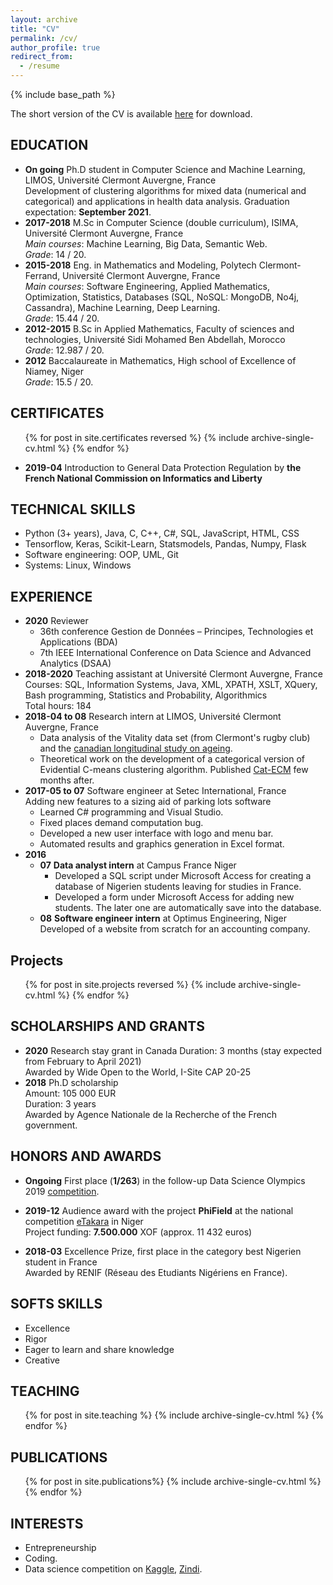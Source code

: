 ```yaml
---
layout: archive
title: "CV"
permalink: /cv/
author_profile: true
redirect_from:
  - /resume
---
```


{% include base_path %}
<!--
[Education](#education)<br/>
[Online training](#training)<br/>
[Work experience](#experience)<br/>
[Publications](#publications)<br/>
[Projects](#projects)<br/>
[Scholarships and Grants](#scholar-grants)<br/>
[Honors and Awards](#honors-awards)<br/>
[Technical Skills](#tech-skills)<br/>
[Soft Skills](#soft-skills)<br/>
[Personal interests](#interests)<br/>
[Teaching](#teaching)
-->

The short version of the CV is available [here](/files/cv-djiberou.pdf) for download.

## <a name="education"> EDUCATION </a>

* **On going**  Ph.D student in Computer Science and Machine Learning, LIMOS, Université Clermont Auvergne, France<br/>
Development of clustering algorithms for mixed data (numerical and categorical) and applications in health data analysis. Graduation expectation: **September 2021**.
* **2017-2018** M.Sc in Computer Science (double curriculum), ISIMA, Université Clermont Auvergne, France<br/>
*Main courses*: Machine Learning, Big Data, Semantic Web.<br/>
*Grade*: 14 / 20.
* **2015-2018** Eng. in Mathematics and Modeling, Polytech Clermont-Ferrand, Université Clermont Auvergne, France<br/>
*Main courses*: Software Engineering, Applied Mathematics, Optimization, Statistics, Databases (SQL, NoSQL: MongoDB, No4j, Cassandra), Machine Learning, Deep Learning.<br/>
*Grade*: 15.44 / 20.
* **2012-2015** B.Sc in Applied Mathematics, Faculty of sciences and technologies, Université Sidi Mohamed Ben Abdellah, Morocco<br/>
*Grade*: 12.987 / 20.
* **2012** Baccalaureate in Mathematics, High school of Excellence of Niamey, Niger<br/>
*Grade*: 15.5 / 20.<br/>

## <a name="training"> CERTIFICATES </a>
<ul>{% for post in site.certificates reversed %}
    {% include archive-single-cv.html %}
  {% endfor %}</ul>

* **2019-04** Introduction to General Data Protection Regulation by **the French National Commission on Informatics and Liberty**<br/>

## <a name="tech-skills"> TECHNICAL SKILLS </a>
* Python (3+ years), Java, C, C++, C#, SQL, JavaScript, HTML, CSS
* Tensorflow, Keras, Scikit-Learn, Statsmodels, Pandas, Numpy, Flask
* Software engineering: OOP, UML, Git
* Systems: Linux, Windows

## <a name="experience"> EXPERIENCE </a>
* **2020** Reviewer<br/>
  * 36th conference Gestion de Données – Principes, Technologies et Applications (BDA)
  * 7th IEEE International Conference on Data Science and Advanced Analytics (DSAA)
* **2018-2020** Teaching assistant at Université Clermont Auvergne, France<br/>
Courses: SQL, Information Systems, Java, XML, XPATH, XSLT, XQuery, Bash programming, Statistics and Probability, Algorithmics<br/>
Total hours: 184
* **2018-04 to 08** Research intern at LIMOS, Université Clermont Auvergne, France<br/>
  * Data analysis of the Vitality data set (from Clermont's rugby club) and the [canadian longitudinal study on ageing](https://www.clsa-elcv.ca/).
  * Theoretical work on the development of a categorical version of Evidential C-means clustering algorithm. Published [Cat-ECM](https://ieeexplore.ieee.org/abstract/document/8858972) few months after.
* **2017-05 to 07** Software engineer at Setec International, France<br/>
  Adding new features to a sizing aid of parking lots software<br/>
  * Learned C# programming and Visual Studio.
  * Fixed places demand computation bug.
  * Developed a new user interface with logo and menu bar.
  * Automated results and graphics generation in Excel format.
* **2016**
  * **07** **Data analyst intern** at Campus France Niger<br/>
    * Developed a SQL script under Microsoft Access for creating a database of Nigerien students leaving for studies in France.
    * Developed a form under Microsoft Access for adding new students. The later one are automatically save into the database.
  * **08**  **Software engineer intern** at Optimus Engineering, Niger<br/>
  Developed of a website from scratch for an accounting company.

## <a name="projects">Projects</a>
<ul>{% for post in site.projects reversed %}
    {% include archive-single-cv.html %}
  {% endfor %}</ul>
<!--
* **2020**
  * **[Ma distance de sécurité](https://www.youtube.com/watch?v=uSn7Oznno-E)**<br/>
Web and mobile applications that help users to manage the social distancing during the pandemic COVID-19.<br/>
Technologies used: Python (Flask), JavaScript, HTML, CSS, Bootstrap, MySQL, Android, Google Cloud.<br/>
Code source available on my [GitHub](https://github.com/abdjiber/prototype-distance-securitaire).
* **2019**
  * **[PhiField](https://abdouljalilm.wixsite.com/phifield)** Automated irrigation system based on artificial intelligence
  Award: Audience award among 500+ applications at [eTakara](https://www.etakara.ne/accueil) competition in Niger.<br/>
  Project funding: **11 432 euros**.
-->

## <a name="scholar-grants"> SCHOLARSHIPS AND GRANTS </a>
* **2020** Research stay grant in Canada
Duration: 3 months (stay expected from February to April 2021)<br/>
Awarded by Wide Open to the World, I-Site CAP 20-25
* **2018** Ph.D scholarship <br/>
Amount: 105 000 EUR<br/>
Duration: 3 years<br/>
Awarded by Agence Nationale de la Recherche of the French government.

## <a name="honors-awards"> HONORS AND AWARDS </a>
* **Ongoing** First place (**1/263**) in the follow-up Data Science Olympics 2019 [competition](https://www.datascience-olympics.com/).

* **2019-12** Audience award with the project **PhiField** at the national competition [eTakara](https://www.etakara.ne/accueil) in Niger<br/>
Project funding: **7.500.000** XOF (approx. 11 432 euros)

* **2018-03** Excellence Prize, first place in the category best Nigerien student in France<br/>
Awarded by RENIF (Réseau des Etudiants Nigériens en France).

## <a name="soft-skills"> SOFTS SKILLS </a>
* Excellence
* Rigor
* Eager to learn and share knowledge
* Creative

<!--Talks
======
  <ul>{% for post in site.talks %}
    {% include archive-single-talk-cv.html %}
  {% endfor %}</ul>
-->


## <a name="teaching"> TEACHING </a>
  <div style="display: inline;">
    <ul>{% for post in site.teaching %}
          {% include archive-single-cv.html %}
        {% endfor %}
    </ul>
  </div>

## <a name="publications"> PUBLICATIONS </a>
  <ul>{% for post in site.publications%}
    {% include archive-single-cv.html %}
  {% endfor %}</ul>

## <a name="interests"> INTERESTS </a>
* Entrepreneurship
* Coding.
* Data science competition on [Kaggle](www.kaggle.com), [Zindi](www.zindi.africa).
